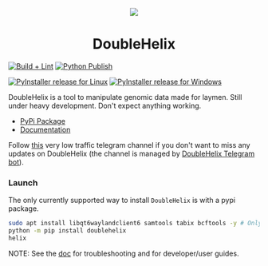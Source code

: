 <p align="center">
  <img src="https://avatars.githubusercontent.com/u/168782993?s=200&v=4">
</p>
  <h1 align="center">DoubleHelix</h1>

[![Build + Lint](https://github.com/DoubleHelixApp/DoubleHelix/actions/workflows/python-build-lint.yml/badge.svg)](https://github.com/Helix/Helix/actions/workflows/python-build-lint.yml)
[![Python Publish](https://github.com/DoubleHelixApp/DoubleHelix/actions/workflows/python-publish.yml/badge.svg)](https://github.com/Helix/Helix/actions/workflows/python-publish.yml/badge.svg)

[![PyInstaller release for Linux](https://github.com/DoubleHelixApp/DoubleHelix/actions/workflows/python-pyinstaller-linux.yml/badge.svg)](https://github.com/Helix/Helix/actions/workflows/python-pyinstaller-linux.yml)
[![PyInstaller release for Windows](https://github.com/DoubleHelixApp/DoubleHelix/actions/workflows/python-pyinstaller-win.yml/badge.svg)](https://github.com/Helix/Helix/actions/workflows/python-pyinstaller-win.yml)

DoubleHelix is a tool to manipulate genomic data made for laymen. Still under heavy development. Don't expect anything working.

- [PyPi Package](https://pypi.org/project/doublehelix/)
- [Documentation](https://doublehelixapp.github.io/)

Follow [this](https://t.me/DoubleHelixApp) very low traffic telegram channel if you don't want to miss any updates on DoubleHelix (the channel is managed by [DoubleHelix Telegram bot](https://github.com/DoubleHelixApp/TelegramBOT)).

### Launch
The only currently supported way to install `DoubleHelix` is with a pypi package.

```bash
sudo apt install libqt6waylandclient6 samtools tabix bcftools -y # Only for Linux
python -m pip install doublehelix
helix
```

NOTE: See the [doc](https://doublehelixapp.github.io/) for troubleshooting and for developer/user guides.

